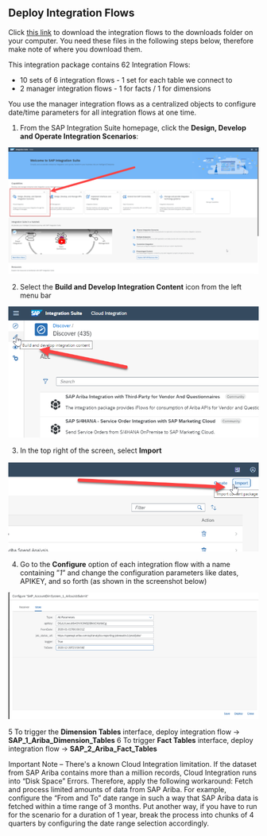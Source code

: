 ## Deploy Integration Flows

Click [this link](https://github.com/SAP-samples/btp-spend-analysis/tree/main/src/Flows) to download the integration flows to the downloads folder on your computer.  You need these files in the following steps below, therefore make note of where you download them.

This integration package contains 62 Integration Flows:

- 10 sets of 6 integration flows - 1 set for each table we connect to
- 2 manager integration flows - 1 for facts / 1 for dimensions

You use the manager integration flows as a centralized objects to configure date/time parameters for all integration flows at one time.

 

1. From the SAP Integration Suite homepage, click the **Design, Develop and Operate Integration Scenarios**:

![CIS Import](../images/ISuite_Import1.png)

2. Select the **Build and Develop Integration Content** icon from the left menu bar  

![CIS Import](../images/ISuite_Import2.png)

3. In the top right of the screen, select **Import**  

![CIS Import](../images/ISuite_Import3.png)

4. Go to the **Configure** option of each integration flow with a name containing ”_1_” and change the configuration parameters like dates, APIKEY, and so forth (as shown in the screenshot below)
 
![CIS Import](../images/CISLane_DeployIFLOW2.png)
 
5 To trigger the **Dimension Tables** interface, deploy integration flow -> **SAP_1_Ariba_Dimension_Tables**
6 To trigger **Fact Tables** interface, deploy integration flow -> **SAP_2_Ariba_Fact_Tables**
 

Important Note – There's a known Cloud Integration limitation.  If the dataset from SAP Ariba contains more than a million records, Cloud Integration runs into “Disk Space” Errors.  Therefore, apply the following workaround: Fetch and process limited amounts of data from SAP Ariba. For example, configure the “From and To” date range in such a way that SAP Ariba data is fetched within a time range of 3 months.  Put another way, if you have to run for the scenario for a duration of 1 year, break the process into chunks of 4 quarters by configuring the date range selection accordingly.
